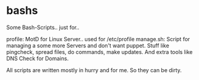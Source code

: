 bashs
=====

Some Bash-Scripts.. just for..

profile: MotD for Linux Server.. used for /etc/profile
manage.sh: Script for managing a some more Servers and don't want puppet. Stuff like pingcheck, spread files, do commands, make updates. And extra tools like DNS Check for Domains.

All scripts are written mostly in hurry and for me. So they can be dirty.
